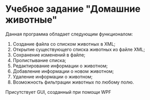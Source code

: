 # Учебное задание "Домашние животные"
Данная программа обладает следующим функционалом:
1. Создание файла со списком животных в XML;
2. Открытие существующего списка животных из файле XML;
3. Сохранение изменений в файле;
4. Пролистывание списка;
5. Редактирование информации о животном;
6. Добавление информации о новом животном;
7. Удаление информации о животном;
8. Возможность фильтрации животных по любому полю.

Присутствует GUI, созданный при помощи WPF

